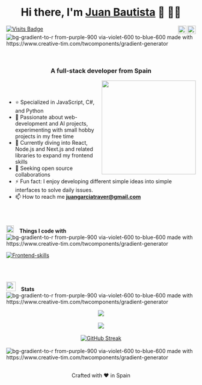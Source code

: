 <h1 align="center">Hi there, I'm <a href="https://www.linkedin.com/in/juan-bautista-garcia-traver/">Juan Bautista</a> 👋 👨‍💻</h1>

[![Visits Badge](https://komarev.com/ghpvc/?username=bautista225&label=Profile%20views&color=blue&style=for-the-badge)](linkedin.com/in/juan-bautista-garcia-traver/)
<span>
<a href="https://www.linkedin.com/in/juan-bautista-garcia-traver/" target="_blank"><img alt="LinkedIn" align="right" width="22" src="https://cdn.simpleicons.org/linkedin/white" /></a>
<a href="https://github.com/bautista225" target="_blank"><img alt="Github" align="right" width="22" src="https://cdn.simpleicons.org/github/white" /></a>
</span>
<img alt="bg-gradient-to-r from-purple-900 via-violet-600 to-blue-600 made with https://www.creative-tim.com/twcomponents/gradient-generator" src="https://github.com/user-attachments/assets/e4b325f8-c3f6-4562-9333-fe5b2ee51ee6">

<br />

<h3 align="center">A full-stack developer from Spain</h3>

<img align='right' src='https://user-images.githubusercontent.com/5713670/87202985-820dcb80-c2b6-11ea-9f56-7ec461c497c3.gif' width='250'></a>
<br />
<br />

- ⭐ Specialized in JavaScript, C#, and Python
- 🤖 Passionate about web-development and AI projects, experimenting with small hobby projects in my free time
- 🌱 Currently diving into React, Node.js and Next.js and related libraries to expand my frontend skills
- 🤝 Seeking open source collaborations
- ⚡ Fun fact: I enjoy developing different simple ideas into simple interfaces to solve daily issues.
- 📫 How to reach me **<juangarciatraver@gmail.com>**

<br />
<br />

<img src="https://media2.giphy.com/media/QssGEmpkyEOhBCb7e1/giphy.gif?cid=ecf05e47a0n3gi1bfqntqmob8g9aid1oyj2wr3ds3mg700bl&rid=giphy.gif" width ="20"> &ensp; <b> Things I code with</b>
<img alt="bg-gradient-to-r from-purple-900 via-violet-600 to-blue-600 made with https://www.creative-tim.com/twcomponents/gradient-generator" src="https://github.com/user-attachments/assets/e4b325f8-c3f6-4562-9333-fe5b2ee51ee6"><br>

[![Frontend-skills](https://skillicons.dev/icons?i=html,js,ts,react,redux,space,tailwind,bootstrap,materialui,css,jquery,space,mongodb,mysql,space,vite,vitest,npm,pnpm,space,graphql,nodejs,express,space,dotnet,cs,bash,linux,md,space,py,opencv,tensorflow,pytorch,space,docker,git,github,postman,vscode,space,astro,nextjs)](https://bautista225.github.io/portfolio)

<br />
<br />

<img src="https://media.giphy.com/media/iY8CRBdQXODJSCERIr/giphy.gif" width ="25"> &ensp;<b> Stats </b>
<img alt="bg-gradient-to-r from-purple-900 via-violet-600 to-blue-600 made with https://www.creative-tim.com/twcomponents/gradient-generator" src="https://github.com/user-attachments/assets/e4b325f8-c3f6-4562-9333-fe5b2ee51ee6">

<div align="center">
  <a href="https://github.com/anuraghazra/github-readme-stats">
    <img align="top" src="https://github-readme-stats.vercel.app/api?username=bautista225&show_icons=true&hide_border=true&&count_private=true&include_all_commits=true&theme=dracula" />
  </a>
<br />
<br />
  <a href="https://github.com/anuraghazra/convoychat">
    <img align="top" src="https://github-readme-stats.vercel.app/api/top-langs/?username=bautista225&layout=compact&hide_border=true&&count_private=true&theme=dracula" />
  </a>
<br />
<br />
  <a href="https://git.io/streak-stats"><img src="https://streak-stats.demolab.com?user=bautista225&theme=dracula&hide_border=true" alt="GitHub Streak" /></a>
</div>

<br/>
<img alt="bg-gradient-to-r from-purple-900 via-violet-600 to-blue-600 made with https://www.creative-tim.com/twcomponents/gradient-generator" src="https://github.com/user-attachments/assets/e4b325f8-c3f6-4562-9333-fe5b2ee51ee6">

<br />
<br />

<p align="center">Crafted with ❤️ in Spain</p>


<!--
**bautista225/bautista225** is a ✨ _special_ ✨ repository because its `README.md` (this file) appears on your GitHub profile.

Here are some ideas to get you started:

- 🔭 I’m currently working on ...
- 🌱 I’m currently learning ...
- 👯 I’m looking to collaborate on ...
- 🤔 I’m looking for help with ...
- 💬 Ask me about ...
- 📫 How to reach me: ...
- 😄 Pronouns: ...
- ⚡ Fun fact: ...
-->
